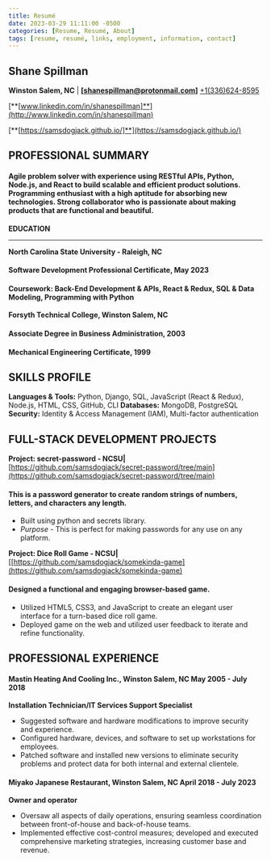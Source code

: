 ```yaml
---
title: Resumé
date: 2023-03-29 11:11:00 -0500
categories: [Resume, Resumé, About]
tags: [resume, resumé, links, employment, information, contact]
---
```




## **Shane Spillman**

**Winston Salem, NC** \|
[**[shanespillman@protonmail.com]**](mailto:shanespillman@protonmail.com)
<a href="tel:+1(336)624-8595" style="color:">+1(336)624-8595</a>
<!--\|[336-624-8595](336-624-8595)\|-->

[**[www.linkedin.com/in/shanespillman]**](http://www.linkedin.com/in/shanespillman)

[**[https://samsdogjack.github.io/]**](https://samsdogjack.github.io/)

**PROFESSIONAL SUMMARY**
---
<h4> Agile problem solver with experience using RESTful APIs, Python,
Node.js, and React to build scalable and efficient product solutions.
Programming enthusiast with a high aptitude for absorbing new
technologies. Strong collaborator who is passionate about making
products that are functional and beautiful. </h4>

**EDUCATION**

***
**North Carolina State University - Raleigh, NC**

#### Software Development Professional Certificate, May 2023
#### Coursework: Back-End Development & APIs, React & Redux, SQL & Data Modeling, Programming with Python
 
**Forsyth Technical College, Winston Salem, NC**

#### Associate Degree in Business Administration, 2003
#### Mechanical Engineering Certificate, 1999

**SKILLS PROFILE**
---
**Languages & Tools:** Python, Django, SQL, JavaScript (React & Redux), Node.js, HTML, CSS, GitHub, CLI
**Databases:** MongoDB, PostgreSQL
**Security:** Identity & Access Management (IAM), Multi-factor authentication


**FULL-STACK DEVELOPMENT PROJECTS**
---
**Project: secret-password - NCSU\|**
[https://github.com/samsdogjack/secret-password/tree/main](https://github.com/samsdogjack/secret-password/tree/main)

#### This is a password generator to create random strings of numbers, letters, and characters any length.

 - Built using python and secrets library.
 - *Purpose* - This is perfect for making passwords for any use on any platform.

**Project: Dice Roll Game - NCSU\|**
[[https://github.com/samsdogjack/somekinda-game](https://github.com/samsdogjack/somekinda-game)

#### Designed a functional and engaging browser-based game.

 - Utilized HTML5, CSS3, and JavaScript to create an elegant user interface for a turn-based dice roll game.
 - Deployed game on the web and utilized user feedback to iterate and refine functionality.

**PROFESSIONAL EXPERIENCE**
---
#### Mastin Heating And Cooling Inc., Winston Salem, NC May 2005 - July 2018

**Installation Technician/IT Services Support Specialist**

- Suggested software and hardware modifications to improve security and experience.
- Configured hardware, devices, and software to set up workstations for employees.
- Patched software and installed new versions to eliminate security problems and protect data for both internal and external clientele.

#### Miyako Japanese Restaurant, Winston Salem, NC April 2018 - July 2023

**Owner and operator**

- Oversaw all aspects of daily operations, ensuring seamless coordination between front-of-house and back-of-house teams.
- Implemented effective cost-control measures; developed and executed comprehensive marketing strategies, increasing customer base and
revenue.
